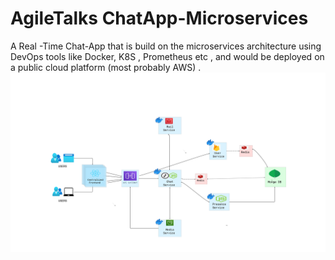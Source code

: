 # AgileTalks ChatApp-Microservices
A Real -Time Chat-App that is build on the microservices architecture using DevOps tools like Docker, K8S , Prometheus etc , and would be deployed on a public cloud  platform (most probably AWS) . 
<br />
<img src="https://github.com/Manav-Khandurie/AgileTalks-WebChatApp-Microservices/blob/main/AgileTalks.jpeg" alt="AgileTalks" /> 